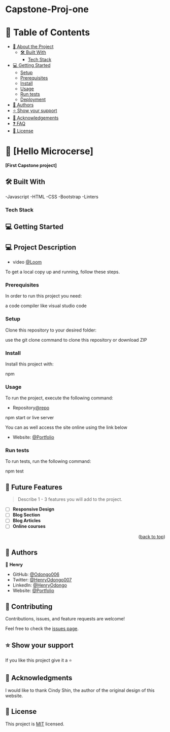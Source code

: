 # Capstone-Proj-one

<!-- TABLE OF CONTENTS -->

# 📗 Table of Contents

- [📖 About the Project](#about-project)
  - [🛠 Built With](#built-with)
    - [Tech Stack](#tech-stack)
- [💻 Getting Started](#getting-started)
  - [Setup](#setup)
  - [Prerequisites](#prerequisites)
  - [Install](#install)
  - [Usage](#usage)
  - [Run tests](#run-tests)
  - [Deployment](#triangular_flag_on_post-deployment)
- [👥 Authors](#authors)
- [⭐️ Show your support](#support)
- [🙏 Acknowledgements](#acknowledgements)
- [❓ FAQ](#faq)
- [📝 License](#license)

<!-- PROJECT DESCRIPTION -->

# 📖 [Hello Microcerse] <a name="about-project"></a>

**[First Capstone project]**

## 🛠 Built With <a name="built-with"></a>
-Javascript
-HTML
-CSS
-Bootstrap
-Linters


### Tech Stack <a name="tech-stack"></a>

<!-- GETTING STARTED -->

## 💻 Getting Started <a name="getting-started"></a>

## 💻 Project Description
- video [@Loom](https://www.loom.com/share/c63202e2c87e49b29143276848466c2f)

To get a local copy up and running, follow these steps.

### Prerequisites

In order to run this project you need:

a code compiler like visual studio code

### Setup

Clone this repository to your desired folder:

use the git clone command to clone this repository or download ZIP

### Install

Install this project with:

npm

### Usage

To run the project, execute the following command: 
- Repository[@repo](https://github.com/Odongo006/Capstone-Proj-one)

npm start or live server

You can as well access the site online using the link below
- Website: [@Portfolio](https://odongo006.github.io/Capstone-Proj-one/)


### Run tests

To run tests, run the following command:

npm test

<!-- FUTURE FEATURES -->

## 🔭 Future Features <a name="future-features"></a>

> Describe 1 - 3 features you will add to the project.

- [ ] **Responsive Design**
- [ ] **Blog Section**
- [ ] **Blog Articles**
- [ ] **Online courses**

<p align="right">(<a href="#readme-top">back to top</a>)</p>

<!-- AUTHORS -->

## 👥 Authors <a name="authors"></a>

👤 **Henry**

- GitHub: [@Odongo006](https://github.com/Odongo006)
- Twitter: [@HenryOdongo007](https://twitter.com/HenryOdongo007)
- LinkedIn: [@HenryOdongo](https://www.linkedin.com/in/henry-odongo-91b830182/)
- Website: [@Portfolio](https://odongo006.github.io/My-Portfolio-Project/)

<!-- CONTRIBUTING -->

## 🤝 Contributing <a name="contributing "></a>

Contributions, issues, and feature requests are welcome!

Feel free to check the [issues page](../../issues/).


<!-- SUPPORT -->

## ⭐️ Show your support <a name="support"></a>

If you like this project give it a ⭐️


<!-- ACKNOWLEDGEMENTS -->

## 🙏 Acknowledgments <a name="acknowledgements"></a>

I would like to thank Cindy Shin, the author of the original design of this website.

<!-- LICENSE -->

## 📝 License <a name="license"></a>

This project is [MIT](./LICENSE) licensed.